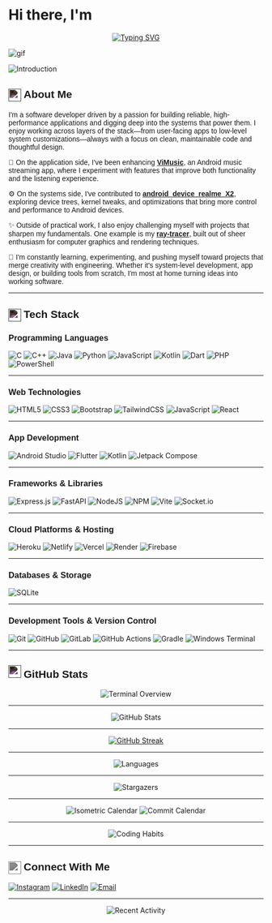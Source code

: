 # Hi there, I'm

<div align="center">
  
[![Typing SVG](https://readme-typing-svg.herokuapp.com?font=Poppins&weight=500&size=38&pause=1000&color=3094ff&center=true&vCenter=true&width=600&lines=Software+Developer;Android+Developer;System+Architecture+Explorer;Building+Reliable+Applications)](https://git.io/typing-svg)

</div>

<img src="https://user-images.githubusercontent.com/74038190/225813708-98b745f2-7d22-48cf-9150-083f1b00d6c9.gif" alt="gif" />

<p>
  <img src="https://raw.githubusercontent.com/Jigen-Ohtsusuki/.github/main/metrics/intro.svg" alt="Introduction" />
</p>

## <img src="https://cdn.jsdelivr.net/npm/heroicons@2.0.18/24/outline/sparkles.svg" alt="about" width="25" height="25" style="filter: invert(100%) brightness(95%) contrast(80%); vertical-align: middle;" /> <span style="font-family: 'Poppins', sans-serif;">About Me</span>

<div style="font-family: 'Poppins', sans-serif;">

I'm a software developer driven by a passion for building reliable, high-performance applications and digging deep into the systems that power them. I enjoy working across layers of the stack—from user-facing apps to low-level system customizations—always with a focus on clean, maintainable code and thoughtful design.

🎵 On the application side, I've been enhancing **[ViMusic](https://github.com/Jigen-Ohtsusuki/ViMusic)**, an Android music streaming app, where I experiment with features that improve both functionality and the listening experience.

⚙️ On the systems side, I've contributed to **[android_device_realme_X2](https://github.com/Jigen-Ohtsusuki/android_device_realme_X2)**, exploring device trees, kernel tweaks, and optimizations that bring more control and performance to Android devices.

✨ Outside of practical work, I also enjoy challenging myself with projects that sharpen my fundamentals. One example is my **[ray-tracer](https://github.com/Jigen-Ohtsusuki/ray-tracer)**, built out of sheer enthusiasm for computer graphics and rendering techniques.

🚀 I'm constantly learning, experimenting, and pushing myself toward projects that merge creativity with engineering. Whether it's system-level development, app design, or building tools from scratch, I'm most at home turning ideas into working software.

</div>

---

## <img src="https://cdn.jsdelivr.net/npm/heroicons@2.0.18/24/outline/code-bracket.svg" alt="tech" width="25" height="25" style="filter: invert(100%) brightness(95%) contrast(80%); vertical-align: middle;" /> <span style="font-family: 'Poppins', sans-serif;">Tech Stack</span>

### <span style="font-family: 'Poppins', sans-serif;">Programming Languages</span>
![C](https://img.shields.io/badge/C-gray?style=for-the-badge&logo=c&logoColor=white)
![C++](https://img.shields.io/badge/C++-gray?style=for-the-badge&logo=c%2B%2B&logoColor=white)
![Java](https://img.shields.io/badge/Java-gray?style=for-the-badge&logo=openjdk&logoColor=white)
![Python](https://img.shields.io/badge/Python-gray?style=for-the-badge&logo=python&logoColor=white)
![JavaScript](https://img.shields.io/badge/JavaScript-gray?style=for-the-badge&logo=javascript&logoColor=white)
![Kotlin](https://img.shields.io/badge/Kotlin-gray?style=for-the-badge&logo=kotlin&logoColor=white)
![Dart](https://img.shields.io/badge/Dart-gray?style=for-the-badge&logo=dart&logoColor=white)
![PHP](https://img.shields.io/badge/PHP-gray?style=for-the-badge&logo=php&logoColor=white)
![PowerShell](https://img.shields.io/badge/PowerShell-gray?style=for-the-badge&logo=powershell&logoColor=white)

---
### <span style="font-family: 'Poppins', sans-serif;">Web Technologies</span>
![HTML5](https://img.shields.io/badge/HTML5-gray?style=for-the-badge&logo=html5&logoColor=white)
![CSS3](https://img.shields.io/badge/CSS3-gray?style=for-the-badge&logo=css3&logoColor=white)
![Bootstrap](https://img.shields.io/badge/Bootstrap-gray?style=for-the-badge&logo=bootstrap&logoColor=white)
![TailwindCSS](https://img.shields.io/badge/Tailwind_CSS-gray?style=for-the-badge&logo=tailwind-css&logoColor=white)
![JavaScript](https://img.shields.io/badge/JavaScript-gray?style=for-the-badge&logo=javascript&logoColor=white)
![React](https://img.shields.io/badge/React-gray?style=for-the-badge&logo=react&logoColor=white)

---
### <span style="font-family: 'Poppins', sans-serif;">App Development</span>
![Android Studio](https://img.shields.io/badge/Android_Studio-gray?style=for-the-badge&logo=android-studio&logoColor=white)
![Flutter](https://img.shields.io/badge/Flutter-gray?style=for-the-badge&logo=flutter&logoColor=white)
![Kotlin](https://img.shields.io/badge/Kotlin-gray?style=for-the-badge&logo=kotlin&logoColor=white)
![Jetpack Compose](https://img.shields.io/badge/Jetpack_Compose-gray?style=for-the-badge&logo=jetpack-compose&logoColor=white)

---
### <span style="font-family: 'Poppins', sans-serif;">Frameworks & Libraries</span>
![Express.js](https://img.shields.io/badge/Express.js-gray?style=for-the-badge&logo=express&logoColor=white)
![FastAPI](https://img.shields.io/badge/FastAPI-gray?style=for-the-badge&logo=fastapi&logoColor=white)
![NodeJS](https://img.shields.io/badge/Node.js-gray?style=for-the-badge&logo=node.js&logoColor=white)
![NPM](https://img.shields.io/badge/NPM-gray?style=for-the-badge&logo=npm&logoColor=white)
![Vite](https://img.shields.io/badge/Vite-gray?style=for-the-badge&logo=vite&logoColor=white)
![Socket.io](https://img.shields.io/badge/Socket.io-gray?style=for-the-badge&logo=socket.io&logoColor=white)

---
### <span style="font-family: 'Poppins', sans-serif;">Cloud Platforms & Hosting</span>
![Heroku](https://img.shields.io/badge/Heroku-gray?style=for-the-badge&logo=heroku&logoColor=white)
![Netlify](https://img.shields.io/badge/Netlify-gray?style=for-the-badge&logo=netlify&logoColor=white)
![Vercel](https://img.shields.io/badge/Vercel-gray?style=for-the-badge&logo=vercel&logoColor=white)
![Render](https://img.shields.io/badge/Render-gray?style=for-the-badge&logo=render&logoColor=white)
![Firebase](https://img.shields.io/badge/Firebase-gray?style=for-the-badge&logo=firebase&logoColor=white)

---
### <span style="font-family: 'Poppins', sans-serif;">Databases & Storage</span>
![SQLite](https://img.shields.io/badge/SQLite-gray?style=for-the-badge&logo=sqlite&logoColor=white)

---
### <span style="font-family: 'Poppins', sans-serif;">Development Tools & Version Control</span>
![Git](https://img.shields.io/badge/Git-gray?style=for-the-badge&logo=git&logoColor=white)
![GitHub](https://img.shields.io/badge/GitHub-gray?style=for-the-badge&logo=github&logoColor=white)
![GitLab](https://img.shields.io/badge/GitLab-gray?style=for-the-badge&logo=gitlab&logoColor=white)
![GitHub Actions](https://img.shields.io/badge/GitHub_Actions-gray?style=for-the-badge&logo=githubactions&logoColor=white)
![Gradle](https://img.shields.io/badge/Gradle-gray?style=for-the-badge&logo=Gradle&logoColor=white)
![Windows Terminal](https://img.shields.io/badge/Windows_Terminal-gray?style=for-the-badge&logo=windows-terminal&logoColor=white)

---
## <img src="https://cdn.jsdelivr.net/npm/heroicons@2.0.18/24/outline/chart-bar.svg" alt="stats" width="25" height="25" style="filter: invert(100%) brightness(95%) contrast(80%);" /> <span style="font-family: 'Poppins', sans-serif;">GitHub Stats</span>

<p align="center">
  <img src="https://raw.githubusercontent.com/Jigen-Ohtsusuki/.github/main/metrics/terminal.svg" alt="Terminal Overview" />
</p>

---

<p align="center">
  <img src="https://github-readme-stats.vercel.app/api?username=Jigen-Ohtsusuki&theme=transparent&hide_border=true&include_all_commits=true&count_private=true" alt="GitHub Stats" />
</p>

---

<p align="center">
  <a href="https://git.io/streak-stats"><img src="https://streak-stats.demolab.com?user=Jigen-Ohtsusuki&theme=transparent&hide_border=true" alt="GitHub Streak" /></a>
</p>

---

<p align="center">
  <img src="https://raw.githubusercontent.com/Jigen-Ohtsusuki/.github/main/metrics/languages.svg" alt="Languages" />
</p>

---

<p align="center">
  <img src="https://raw.githubusercontent.com/Jigen-Ohtsusuki/.github/main/metrics/stargazers.svg" alt="Stargazers" />
</p>

---

<p align="center">
  <img src="https://raw.githubusercontent.com/Jigen-Ohtsusuki/.github/main/metrics/calendar-iso.svg" alt="Isometric Calendar" />
  <img src="https://raw.githubusercontent.com/Jigen-Ohtsusuki/.github/main/metrics/calendar.svg" alt="Commit Calendar" />
</p>

---

<p align="center">
  <img src="https://raw.githubusercontent.com/Jigen-Ohtsusuki/.github/main/metrics/habits.svg" alt="Coding Habits" />
</p>

---

## <img src="https://cdn.jsdelivr.net/npm/heroicons@2.0.18/24/outline/globe-alt.svg" alt="connect" width="25" height="25" style="filter: invert(40%) sepia(0%) saturate(0%) hue-rotate(345deg) brightness(95%) contrast(80%); vertical-align: middle;" /> <span style="font-family: 'Poppins', sans-serif;">Connect With Me</span>

<div>

[![Instagram](https://img.shields.io/badge/Instagram-gray?style=for-the-badge&logo=Instagram&logoColor=white)](https://instagram.com/jigenxohtsusuki)
[![LinkedIn](https://img.shields.io/badge/LinkedIn-gray?style=for-the-badge&logo=linkedin&logoColor=white)](https://linkedin.com/in/JigenxOhtsusuki)
[![Email](https://img.shields.io/badge/Email-gray?style=for-the-badge&logo=gmail&logoColor=white)](mailto:abhishekpenkey@gmail.com)

</div>

---

<p align="center">
  <img src="https://raw.githubusercontent.com/Jigen-Ohtsusuki/.github/main/metrics/activity.svg" alt="Recent Activity" />
</p>